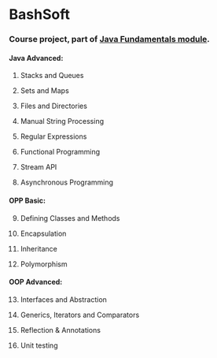 # BashSoft

### Course project, part of [Java Fundamentals module](https://softuni.bg/modules/21/java-fundamentals).


#### Java Advanced:
01. Stacks and Queues

02. Sets and Maps

03. Files and Directories

04. Manual String Processing

05. Regular Expressions

06. Functional Programming

07. Stream API

08. Asynchronous Programming

#### OPP Basic:
09. Defining Classes and Methods

10. Encapsulation

11. Inheritance

12. Polymorphism

#### OOP Advanced:
13. Interfaces and Abstraction

14. Generics, Iterators and Comparators

15. Reflection & Annotations

16. Unit testing
